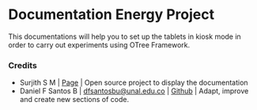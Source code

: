 Documentation Energy Project
===========================

This documentations will help you to set up the tablets in kiosk mode in order to carry out experiments using OTree Framework.

### Credits
* Surjith S M  | [Page](https://surjithctly.in/) | Open source project to display the documentation
* Daniel F Santos B |  dfsantosbu@unal.edu.co | [Github](https://github.com/xdanielsb) | Adapt, improve and create new sections of code.
